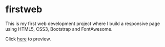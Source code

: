 # firstweb
This is my first web development project where I build a responsive page using HTML5, CSS3, Bootstrap and FontAwesome.

Click [here](https://jennwah.github.io/firstweb/) to preview.
